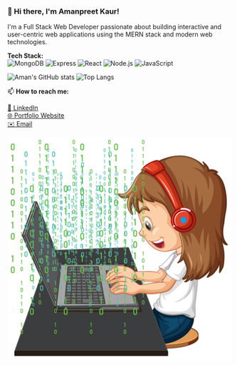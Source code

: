 ### 👋 Hi there, I'm Amanpreet Kaur!
I'm a Full Stack Web Developer passionate about building interactive and user-centric web applications using the MERN stack and modern web technologies.

**Tech Stack:**  
![MongoDB](https://img.shields.io/badge/MongoDB-4EA94B?style=flat&logo=mongodb&logoColor=white)
![Express](https://img.shields.io/badge/Express.js-000000?style=flat&logo=express&logoColor=white)
![React](https://img.shields.io/badge/React-61DAFB?style=flat&logo=react&logoColor=black)
![Node.js](https://img.shields.io/badge/Node.js-339933?style=flat&logo=nodedotjs&logoColor=white)
![JavaScript](https://img.shields.io/badge/JavaScript-F7DF1E?style=flat&logo=javascript&logoColor=black)

![Aman's GitHub stats](https://github-readme-stats.vercel.app/api?username=AmanKaur1011&show_icons=true&theme=radical)
![Top Langs](https://github-readme-stats.vercel.app/api/top-langs/?username=AmanKaur1011&layout=compact)

📫 **How to reach me:**

[💼 LinkedIn](https://www.linkedin.com/in/amanpreetkaurdhindsa/)  
[🌐 Portfolio Website](https://portfolioamanpreet.onrender.com/)  
[✉️ Email](mailto:aman1011d@gmail.com)


 <!-- ![cute girl coding](np9f_leld_220705.jpg)-->
 <img src="np9f_leld_220705.jpg" height="500px" alt="cute girl coding">
 


